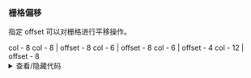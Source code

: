 ### 栅格偏移

指定 <yc-tag>offset</yc-tag> 可以对栅格进行平移操作。

<div class="cell-demo vp-raw">
  <div>
    <yc-row class="grid-demo" style="marginBottom: 16px; backgroundColor: var(--color-fill-2);">
      <yc-col :span="8">col - 8</yc-col>
      <yc-col :span="8" :offset="8">
        col - 8 | offset - 8
      </yc-col>
    </yc-row>
    <yc-row class="grid-demo" style="marginBottom: 16px; backgroundColor: var(--color-fill-2);">
      <yc-col :span="6" :offset="8">
        col - 6 | offset - 8
      </yc-col>
      <yc-col :span="6" :offset="4">
        col - 6 | offset - 4
      </yc-col>
    </yc-row>
    <yc-row class="grid-demo" style="backgroundColor: var(--color-fill-2)">
      <yc-col :span="12" :offset="8">
        col - 12 | offset - 8
      </yc-col>
    </yc-row>
  </div>
</div>

<style scoped>
.grid-demo .yc-col {
  height: 48px;
  line-height: 48px;
  color: var(--color-white);
  text-align: center;
}
.grid-demo .yc-col:nth-child(2n) {
  background-color: rgba(var(--arcoblue-6), 0.9);
}
.grid-demo .yc-col:nth-child(2n + 1) {
  background-color: var(--color-primary-light-4);
}
</style>

<details>
<summary>查看/隐藏代码</summary>

```vue
<template>
  <div>
    <yc-row
      class="grid-demo"
      style="marginBottom: 16px; backgroundColor: var(--color-fill-2);">
      <yc-col :span="8">col - 8</yc-col>
      <yc-col
        :span="8"
        :offset="8">
        col - 8 | offset - 8
      </yc-col>
    </yc-row>
    <yc-row
      class="grid-demo"
      style="marginBottom: 16px; backgroundColor: var(--color-fill-2);">
      <yc-col
        :span="6"
        :offset="8">
        col - 6 | offset - 8
      </yc-col>
      <yc-col
        :span="6"
        :offset="4">
        col - 6 | offset - 4
      </yc-col>
    </yc-row>
    <yc-row
      class="grid-demo"
      style="backgroundColor: var(--color-fill-2)">
      <yc-col
        :span="12"
        :offset="8">
        col - 12 | offset - 8
      </yc-col>
    </yc-row>
  </div>
</template>

<style scoped>
.grid-demo .yc-col {
  height: 48px;
  line-height: 48px;
  color: var(--color-white);
  text-align: center;
}
.grid-demo .yc-col:nth-child(2n) {
  background-color: rgba(var(--arcoblue-6), 0.9);
}
.grid-demo .yc-col:nth-child(2n + 1) {
  background-color: var(--color-primary-light-4);
}
</style>
```

</details>

